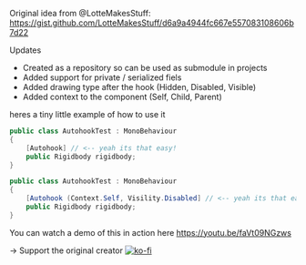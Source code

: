 Original idea from @LotteMakesStuff:
https://gist.github.com/LotteMakesStuff/d6a9a4944fc667e557083108606b7d22

Updates
 - Created as a repository so can be used as submodule in projects
 - Added support for private / serialized fiels
 - Added drawing type after the hook (Hidden, Disabled, Visible)
 - Added context to the component (Self, Child, Parent)
 

heres a tiny little example of how to use it
```C#
public class AutohookTest : MonoBehaviour
{
    [Autohook] // <-- yeah its that easy!
    public Rigidbody rigidbody;
}
```

```C#
public class AutohookTest : MonoBehaviour
{
    [Autohook (Context.Self, Visility.Disabled] // <-- yeah its that easy!
    public Rigidbody rigidbody;
}
```

You can watch a demo of this in action here https://youtu.be/faVt09NGzws

-> Support the original creator [![ko-fi](https://www.ko-fi.com/img/githubbutton_sm.svg)](https://ko-fi.com/A08215TT)
